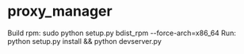 # proxy_manager

Build rpm: sudo python setup.py bdist_rpm --force-arch=x86_64
Run: python setup.py install && python devserver.py
